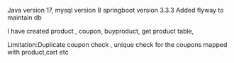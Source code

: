 Java version 17,
mysql version 8
springboot version 3.3.3
Added flyway to maintain db 

I have created product , coupon, buyproduct, get product table,

Limitation:Duplicate coupon check , unique check for  the coupons mapped with product,cart etc
